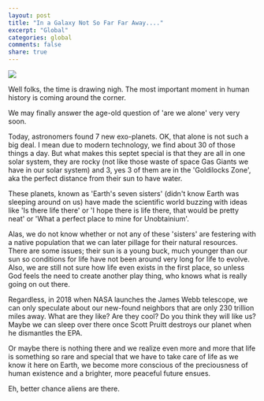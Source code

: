 ```yaml
---
layout: post
title: "In a Galaxy Not So Far Far Away...."
excerpt: "Global"
categories: global
comments: false
share: true
---
```


![](http://a.abcnews.com/images/Technology/HT-trappist-1-star-1-jt-170221_v4x3_31x13_1600.jpg)




Well folks, the time is drawing nigh. The most important moment in human history is coming around the corner.


We may finally answer the age-old question of 'are we alone' very very soon.


Today, astronomers found 7 new exo-planets. OK, that alone is not such a big deal. I mean due to modern technology, we find about 30 of those things a day. But what makes this septet special is that they are all in one solar system, they are rocky (not like those waste of space Gas Giants we have in our solar system) and 3, yes 3 of them are in the 'Goldilocks Zone', aka the perfect distance from their sun to have water.


These planets, known as 'Earth's seven sisters' (didn't know Earth was sleeping around on us) have made the scientific world buzzing with ideas like 'Is there life there' or 'I hope there is life there, that would be pretty neat' or 'What a perfect place to mine for Unobtainium'. 

Alas, we do not know whether or not any of these 'sisters' are festering with a native population that we can later pillage for their natural resources. There are some issues; their sun is a young buck, much younger than our sun so conditions for life have not been around very long for life to evolve. Also, we are still not sure how life even exists in the first place, so unless God feels the need to create another play thing, who knows what is really going on out there. 


Regardless, in 2018 when NASA launches the James Webb telescope, we can only speculate about our new-found neighbors that are only 230 trillion miles away. What are they like? Are they cool? Do you think they will like us? Maybe we can sleep over there once Scott Pruitt destroys our planet when he dismantles the EPA. 


Or maybe there is nothing there and we realize even more and more that life is something so rare and special that we have to take care of life as we know it here on Earth, we become more conscious of the preciousness of human existence and a brighter, more peaceful future ensues.


Eh, better chance aliens are there. 












